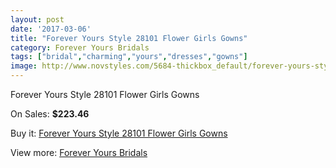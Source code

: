 ```yaml
---
layout: post
date: '2017-03-06'
title: "Forever Yours Style 28101 Flower Girls Gowns"
category: Forever Yours Bridals
tags: ["bridal","charming","yours","dresses","gowns"]
image: http://www.novstyles.com/5684-thickbox_default/forever-yours-style-28101-flower-girls-gowns.jpg
---
```

Forever Yours Style 28101 Flower Girls Gowns

On Sales: **$223.46**
<a href="https://www.novstyles.com/en/forever-yours-bridals/3560-forever-yours-style-28101-flower-girls-gowns.html"><amp-img layout="responsive" width="600" height="600" src="//www.novstyles.com/5684-thickbox_default/forever-yours-style-28101-flower-girls-gowns.jpg" alt="Forever Yours Style 28101 Flower Girls Gowns 0" /></a>

Buy it: [Forever Yours Style 28101 Flower Girls Gowns](https://www.novstyles.com/en/forever-yours-bridals/3560-forever-yours-style-28101-flower-girls-gowns.html "Forever Yours Style 28101 Flower Girls Gowns")

View more: [Forever Yours Bridals](https://www.novstyles.com/en/20-forever-yours-bridals "Forever Yours Bridals")